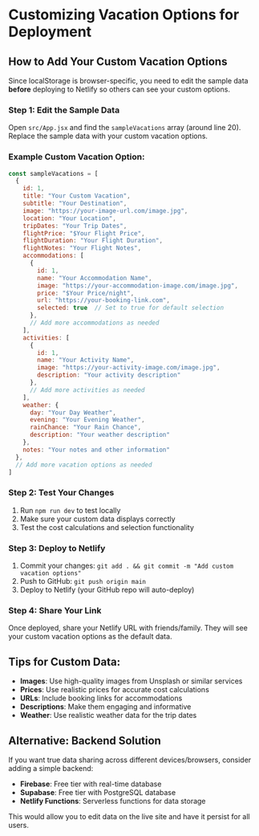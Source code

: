 # Customizing Vacation Options for Deployment

## How to Add Your Custom Vacation Options

Since localStorage is browser-specific, you need to edit the sample data **before** deploying to Netlify so others can see your custom options.

### Step 1: Edit the Sample Data

Open `src/App.jsx` and find the `sampleVacations` array (around line 20). Replace the sample data with your custom vacation options.

### Example Custom Vacation Option:

```javascript
const sampleVacations = [
  {
    id: 1,
    title: "Your Custom Vacation",
    subtitle: "Your Destination",
    image: "https://your-image-url.com/image.jpg",
    location: "Your Location",
    tripDates: "Your Trip Dates",
    flightPrice: "$Your Flight Price",
    flightDuration: "Your Flight Duration",
    flightNotes: "Your Flight Notes",
    accommodations: [
      {
        id: 1,
        name: "Your Accommodation Name",
        image: "https://your-accommodation-image.com/image.jpg",
        price: "$Your Price/night",
        url: "https://your-booking-link.com",
        selected: true  // Set to true for default selection
      },
      // Add more accommodations as needed
    ],
    activities: [
      {
        id: 1,
        name: "Your Activity Name",
        image: "https://your-activity-image.com/image.jpg",
        description: "Your activity description"
      },
      // Add more activities as needed
    ],
    weather: {
      day: "Your Day Weather",
      evening: "Your Evening Weather",
      rainChance: "Your Rain Chance",
      description: "Your weather description"
    },
    notes: "Your notes and other information"
  },
  // Add more vacation options as needed
]
```

### Step 2: Test Your Changes

1. Run `npm run dev` to test locally
2. Make sure your custom data displays correctly
3. Test the cost calculations and selection functionality

### Step 3: Deploy to Netlify

1. Commit your changes: `git add . && git commit -m "Add custom vacation options"`
2. Push to GitHub: `git push origin main`
3. Deploy to Netlify (your GitHub repo will auto-deploy)

### Step 4: Share Your Link

Once deployed, share your Netlify URL with friends/family. They will see your custom vacation options as the default data.

## Tips for Custom Data:

- **Images**: Use high-quality images from Unsplash or similar services
- **Prices**: Use realistic prices for accurate cost calculations
- **URLs**: Include booking links for accommodations
- **Descriptions**: Make them engaging and informative
- **Weather**: Use realistic weather data for the trip dates

## Alternative: Backend Solution

If you want true data sharing across different devices/browsers, consider adding a simple backend:

- **Firebase**: Free tier with real-time database
- **Supabase**: Free tier with PostgreSQL database
- **Netlify Functions**: Serverless functions for data storage

This would allow you to edit data on the live site and have it persist for all users. 